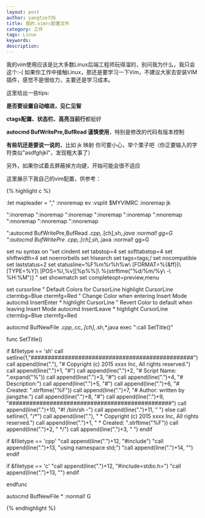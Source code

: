 ```yaml
---
layout: post
author: yangtze736
title: 我的.vimrc配置文件
category: 工作
tags: Linux
keywords:
description:
---
```


我的vim使用应该是比大多数Linux后端工程师玩得溜的，别问我为什么，我只会这个:-( 如果你工作中接触Linux，那还是要学习一下Vim，不建议大家去安装VIM插件，感觉不是很给力，主要还是学习成本。

这里给出一些tips:

**是否要设置自动缩进，见仁见智**

**ctags配置、状态栏、高亮当前行**都挺好

**autocmd BufWritePre,BufRead 谨慎使用**，特别是修改的代码有版本控制

**有些坑还是要说一说的**，比如 jk 映射 <esc> 你可要小心，举个栗子吧（你正要输入的字符类似"asdfghjkl"，发现粗大事了）

另外，如果你试着去屏蔽掉方向键，开始可能会很不适应

这里展示下我自己的vim配置，供参考：

<!-- more -->

{% highlight c %}

:let mapleader = ","
:nnoremap <leader>ev :vsplit $MYVIMRC<cr>
:inoremap jk <esc>

":inoremap <esc> <nop>
":inoremap <left> <nop>
":inoremap <right> <nop>
":inoremap <up> <nop>
":inoremap <down> <nop>
":nnoremap <left> <nop>
":nnoremap <right> <nop>
":nnoremap <up> <nop>
":nnoremap <down> <nop>

":autocmd BufWritePre,BufRead *.cpp,*.[ch],sh,*.java :normal! gg=G
":autocmd BufWritePre *.cpp,*.[ch],sh,*.java :normal! gg=G


set nu
syntax on
"set cindent
set tabstop=4
set softtabstop=4
set shiftwidth=4
set noerrorbells
set hlsearch
set tags=tags;/
set nocompatible
set laststatus=2
set statusline=%F%m%r%h%w\ [FORMAT=%{&ff}]\ [TYPE=%Y]\ [POS=%l,%v][%p%%]\ %{strftime(\"%d/%m/%y\ -\ %H:%M\")} "
set showmatch
set completeopt=preview,menu

set cursorline
" Default Colors for CursorLine
highlight  CursorLine ctermbg=Blue ctermfg=Red
" Change Color when entering Insert Mode
autocmd InsertEnter * highlight  CursorLine
" Revert Color to default when leaving Insert Mode
autocmd InsertLeave * highlight  CursorLine ctermbg=Blue ctermfg=Red

autocmd BufNewFile *.cpp,*.cc,*.[ch],*.sh,*.java exec ":call SetTitle()"

func SetTitle()

if &filetype == 'sh'
call setline(1,"\################################################")
call append(line("."), "\# Copyright (c) 2015 xxxx Inc, All rights reserved.")
call append(line(".")+1, "\#")
call append(line(".")+2, "\# Script Name: ".expand("%"))
call append(line(".")+3, "\#")
call append(line(".")+4, "\# Description:")
call append(line(".")+5, "\#")
call append(line(".")+6, "\# Created: ".strftime("%F"))
call append(line(".")+7, "\# Author: written by jiangzhe.")
call append(line(".")+8, "\#")
call append(line(".")+9, "\################################################")
call append(line(".")+10, "\#! /bin/sh -")
call append(line(".")+11, " ")
else
call setline(1, "/*")
call append(line("."), " * Copyright (c) 2015 xxxx Inc, All rights reserved.")
call append(line(".")+1, " * Created: ".strftime("%F"))
call append(line(".")+2, " */")
call append(line(".")+3, " ")
endif

if &filetype == 'cpp'
"call append(line(".")+12, "#include<iostream>")
"call append(line(".")+13, "using namespace std;")
"call append(line(".")+14, "")
endif

if &filetype == 'c'
"call append(line(".")+12, "#include<stdio.h>")
"call append(line(".")+13, "")
endif

endfunc

autocmd BufNewFile * :normal! G


{% endhighlight %}
